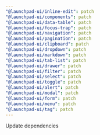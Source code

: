 ```yaml
---
"@launchpad-ui/inline-edit": patch
"@launchpad-ui/components": patch
"@launchpad-ui/data-table": patch
"@launchpad-ui/focus-trap": patch
"@launchpad-ui/navigation": patch
"@launchpad-ui/pagination": patch
"@launchpad-ui/clipboard": patch
"@launchpad-ui/dropdown": patch
"@launchpad-ui/markdown": patch
"@launchpad-ui/tab-list": patch
"@launchpad-ui/drawer": patch
"@launchpad-ui/filter": patch
"@launchpad-ui/select": patch
"@launchpad-ui/toggle": patch
"@launchpad-ui/alert": patch
"@launchpad-ui/modal": patch
"@launchpad-ui/form": patch
"@launchpad-ui/menu": patch
"@launchpad-ui/tag": patch
---
```


Update dependencies
